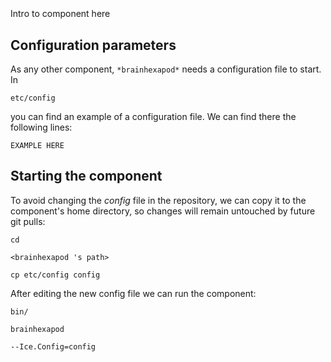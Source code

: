 ```
```
#
``` brainhexapod
```
Intro to component here


## Configuration parameters
As any other component,
``` *brainhexapod* ```
needs a configuration file to start. In

    etc/config

you can find an example of a configuration file. We can find there the following lines:

    EXAMPLE HERE

    
## Starting the component
To avoid changing the *config* file in the repository, we can copy it to the component's home directory, so changes will remain untouched by future git pulls:

    cd

``` <brainhexapod 's path> ```

    cp etc/config config
    
After editing the new config file we can run the component:

    bin/

```brainhexapod ```

    --Ice.Config=config
